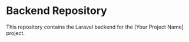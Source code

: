# Backend Repository

This repository contains the Laravel backend for the [Your Project Name] project.

